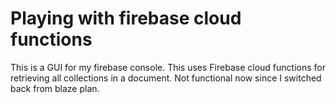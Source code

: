 # Playing with firebase cloud functions

This is a GUI for my firebase console.
This uses Firebase cloud functions for retrieving all collections in a document.
Not functional now since I switched back from blaze plan.


